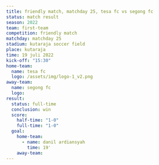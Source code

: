 ```yaml
---
title: friendly match, matchday 25, tesa fc vs segong fc
status: match result
season: 2022
team: first-team
competition: friendly match
matchday: matchday 25
stadium: kutaraja soccer field
place: kutaraja
time: 19 juli 2022
kick-off: "15:30"
home-team:
  name: tesa fc
  logo: /assets/img/logo-1_v2.png
away-team:
  name: segong fc
  logo: 
result:
  status: full-time
  conclusion: win
  score:
    half-time: "1-0"
    full-time: "1-0"
  goal:
    home-team:
      - name: danil ardiansyah
        time: 19'
    away-team:
---
```

